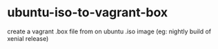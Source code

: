 # ubuntu-iso-to-vagrant-box
create a vagrant .box file from on ubuntu .iso image (eg: nightly build of xenial release)
